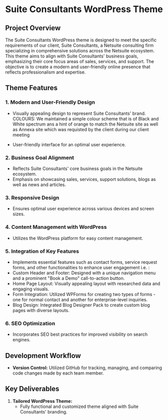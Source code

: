 # Suite Consultants WordPress Theme 

## Project Overview

The Suite Consultants WordPress theme is designed to meet the specific requirements of our client, Suite Consultants, a Netsuite consulting firm specializing in comprehensive solutions across the Netsuite ecosystem. This theme aims to align with Suite Consultants' business goals, emphasizing their core focus areas of sales, services, and support. The objective is to create a modern and user-friendly online presence that reflects professionalism and expertise.

## Theme Features

### 1. Modern and User-Friendly Design

- Visually appealing design to represent Suite Consultants' brand.
COLOURS: We maintained a simple colour scheme that is of Black and White spectrum ans a hint of orange to match the Netsuite site as well as Annexa site which was requisted by the client during our client meeting

- User-friendly interface for an optimal user experience.

### 2. Business Goal Alignment

- Reflects Suite Consultants' core business goals in the Netsuite ecosystem.
- Emphasis on showcasing sales, services, support solutions, blogs as well as news and articles.

### 3. Responsive Design

- Ensures optimal user experience across various devices and screen sizes.

### 4. Content Management with WordPress

- Utilizes the WordPress platform for easy content management.

### 5. Integration of Key Features

- Implements essential features such as contact forms, service request forms, and other functionalities to enhance user engagement i.e. :
- Custom Header and Footer: Designed with a unique navigation menu and a prominent "Book a Demo" call-to-action button.
- Home Page Layout: Visually appealing layout with researched data and engaging visuals.
- Form Integration: Utilized WPForms for creating two types of forms - one for normal contact and another for enterprise-level inquiries. 
- Blog Design: Integrated Blog Designer Pack to create custom blog pages with diverse layouts.

### 6. SEO Optimization

- Incorporates SEO best practices for improved visibility on search engines.

## Development Workflow

- **Version Control:** Utilized GitHub for tracking, managing, and comparing code changes made by each team member.



## Key Deliverables

1. **Tailored WordPress Theme:**
   - Fully functional and customized theme aligned with Suite Consultants' branding.





